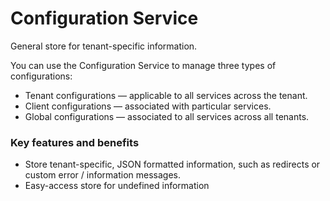# Configuration Service

General store for tenant-specific information.

You can use the Configuration Service to manage three types of configurations:
* Tenant configurations — applicable to all services across the tenant.
* Client configurations — associated with particular services.
* Global configurations — associated to all services across all tenants.

### Key features and benefits
* Store tenant-specific, JSON formatted information, such as redirects or custom error / information messages.
* Easy-access store for undefined information